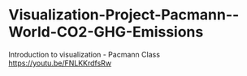 # Visualization-Project-Pacmann--World-CO2-GHG-Emissions
Introduction to visualization - Pacmann Class
https://youtu.be/FNLKKrdfsRw 
